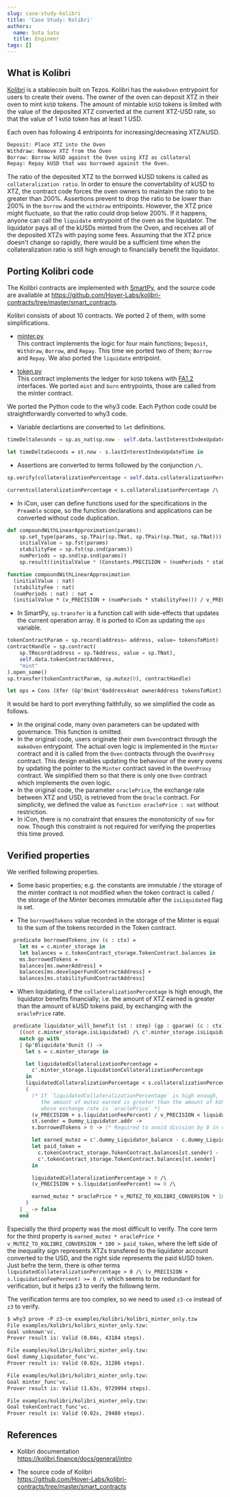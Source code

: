 ```yaml
---
slug: case-study-kolibri
title: 'Case Study: Kolibri'
authors:
  name: Sota Sato
  title: Engineer
tags: []
---
```


## What is Kolibri

[Kolibri](https://kolibri.finance/docs/general/intro) is a stablecoin built on Tezos. Kolibri has the `makeOven` entrypoint for users to create their ovens. The owner of the oven can deposit XTZ in their oven to mint `kUSD` tokens. The amount of mintable `kUSD` tokens is limited with the value of the deposited XTZ converted at the current XTZ-USD rate, so that the value of 1 `kUSD` token has at least 1 USD.

Each oven has following 4 entripoints for increasing/decreasing XTZ/kUSD.

```txt title="Cited from https://kolibri.finance/docs/general/intro"
Deposit: Place XTZ into the Oven
Withdraw: Remove XTZ from the Oven
Borrow: Borrow kUSD against the Oven using XTZ as collateral
Repay: Repay kUSD that was borrowed against the Oven.
```

The ratio of the deposited XTZ to the borrwed kUSD tokens is called as `collateralization ratio`. In order to ensure the convertability of kUSD to XTZ, the contract code forces the oven owners to maintain the ratio to be greater than 200%. Assertions prevent to drop the ratio to be lower than 200% in the `borrow` and the `withdraw` entripoints. However, the XTZ price might fluctuate, so that the ratio could drop below 200%. If it happens, anyone can call the `liquidate` entrypoint of the oven as the liquidator. The liquidator pays all of the kUSDs minted from the Oven, and receives all of the deposited XTZs with paying some fees. Assuming that the XTZ price doesn't change so rapidly, there would be a sufficient time when the collateralization ratio is still high enough to financially benefit the liquidator.

## Porting Kolibri code

The Kolibri contracts are implemented with [SmartPy](https://smartpy.io/), and the source code are available at https://github.com/Hover-Labs/kolibri-contracts/tree/master/smart_contracts.

Kolibri consists of about 10 contracts. We ported 2 of them, with some simplifications.
- [minter.py](https://github.com/Hover-Labs/kolibri-contracts/blob/master/smart_contracts/minter.py)\
  This contract implements the logic for four main functions; `Deposit`, `Withdraw`, `Borrow`, and `Repay`. This time we ported two of them; `Borrow` and `Repay`. We also ported the `liquidate` entripoint.

- [token.py](https://github.com/Hover-Labs/kolibri-contracts/blob/master/smart_contracts/token.py)\
  This contract implements the ledger for `kUSD` tokens with [FA1.2](https://tezos.gitlab.io/user/fa12.html) interfaces. We ported `mint` and `burn` entrypoints, those are called from the minter contract.

We ported the Python code to the why3 code. Each Python code could be straightforwardly converted to why3 code.

- Variable declartions are converted to `let` definitions.
```python title="minter.py"
timeDeltaSeconds = sp.as_nat(sp.now - self.data.lastInterestIndexUpdateTime)
```

```ml title="kolibri.tzw"
let timeDeltaSeconds = st.now - s.lastInterestIndexUpdateTime in
```

- Assertions are converted to terms followed by the conjunction `/\`.

```python title="minter.py"
sp.verify(collateralizationPercentage < self.data.collateralizationPercentage, message = Errors.NOT_UNDER_COLLATERALIZED)
```

```ml title="kolibri.tzw"
currentcollateralizationPercentage < s.collateralizationPercentage /\
```

- In iCon, user can define functions used for the specifications in the `Preamble` scope, so the function declarations and applications can be converted without code duplication.

```python title="minter.py"
def compoundWithLinearApproximation(params):
    sp.set_type(params, sp.TPair(sp.TNat, sp.TPair(sp.TNat, sp.TNat)))
    initialValue = sp.fst(params)
    stabilityFee = sp.fst(sp.snd(params))
    numPeriods = sp.snd(sp.snd(params))
    sp.result((initialValue * (Constants.PRECISION + (numPeriods * stabilityFee))) // Constants.PRECISION)
```

```ml title="kolibri.tzw"
function compoundWithLinearApproximation
  (initialValue : nat)
  (stabilityFee : nat)
  (numPeriods : nat) : nat =
  (initialValue * (v_PRECISION + (numPeriods * stabilityFee))) / v_PRECISION
```

- In SmartPy, `sp.transfer` is a function call with side-effects that updates the current operation array. It is ported to iCon as updating the `ops` variable.

```python title="minter.py"
tokenContractParam = sp.record(address= address, value= tokensToMint)
contractHandle = sp.contract(
    sp.TRecord(address = sp.TAddress, value = sp.TNat),
    self.data.tokenContractAddress,
    "mint"
).open_some()
sp.transfer(tokenContractParam, sp.mutez(0), contractHandle)
```

```ml title="kolibri.tzw"
let ops = Cons (Xfer (Gp'0mint'0address4nat ownerAddress tokensToMint) 0 s.tokenContractaddr) ops in
```

It would be hard to port everything faithfully, so we simplified the code as follows.
- In the original code, many oven parameters can be updated with governance. This function is omitted.
- In the original code, users originate their own `Oven`contract through the `makeOven` entrypoint. The actual oven logic is implemented in the `Minter` contract and it is called from the `Oven` contracts through the `OvenProxy` contract. This design enables updating the behaviour of the every ovens by updating the pointer to the `Minter` contract saved in the `OvenProxy` contract. We simplified them so that there is only one `Oven` contract which implements the oven logic.
- In the original code, the parameter `oraclePrice`, the exchange rate between XTZ and USD, is retrieved from the `Oracle` contract. For simplicity, we defined the value as `function oraclePrice : nat` without restriction.
- In iCon, there is no constraint that ensures the monotonicity of `now` for now. Though this constraint is not required for verifying the properties this time proved.

## Verified properties

We verified following properties.

- Some basic properties; e.g. the constants are immutable / the storage of the minter contract is not modified when the token contract is called / the storage of the Minter becomes immutable after the `isLiquidated` flag is set.

- The `borrowedTokens` value recorded in the storage of the Minter is equal to the sum of the tokens recorded in the Token contract.
```ml
  predicate borrowedTokens_inv (c : ctx) =
    let ms = c.minter_storage in
    let balances = c.tokenContract_storage.TokenContract.balances in
    ms.borrowedTokens =
    balances[ms.ownerAddress] +
    balances[ms.developerFundContractAddress] +
    balances[ms.stabilityFundContractAddress]
```

- When liquidating, if the `collateralizationPercentage` is high enough, the liquidator benefits financially; i.e. the amount of XTZ earned is greater than the amount of kUSD tokens paid, by exchanging with the `oraclePrice` rate.
```ml
  predicate liquidator_will_benefit (st : step) (gp : gparam) (c : ctx) (c' : ctx) =
    ((not c.minter_storage.isLiquidated) /\ c'.minter_storage.isLiquidated) ->
    match gp with
    | Gp'0liquidate'0unit () ->
      let s = c.minter_storage in

      let liquidatedCollateralizationPercentage =
        c'.minter_storage.liquidationCollateralizationPercentage
      in
      liquidatedCollateralizationPercentage < s.collateralizationPercentage /\
      (
        (* If `liquidatedCollateralizationPercentage` is high enough,
           the amount of mutez earned is greater than the amount of kUSD tokens
           whose exchange rate is `oraclePrice` *)
        (v_PRECISION + s.liquidationFeePercent) / v_PRECISION < liquidatedCollateralizationPercentage ->
        st.sender = Dummy_Liquidator.addr ->
        s.borrowedTokens > 0 -> (* Required to avoid division by 0 in computeCollateralizationPercentage *)

        let earned_mutez = c'.dummy_Liquidator_balance - c.dummy_Liquidator_balance in
        let paid_token =
          c.tokenContract_storage.TokenContract.balances[st.sender] -
          c'.tokenContract_storage.TokenContract.balances[st.sender]
        in

        liquidatedCollateralizationPercentage > 0 /\
        (v_PRECISION + s.liquidationFeePercent) >= 0 /\

        earned_mutez * oraclePrice * v_MUTEZ_TO_KOLIBRI_CONVERSION * 100 > paid_token
      )
    | _ -> false
    end
```

Especially the third property was the most difficult to verify.
The core term for the third property is `earned_mutez * oraclePrice * v_MUTEZ_TO_KOLIBRI_CONVERSION * 100 > paid_token`, where the left side of the inequality sign represents XTZs transfered to the liquidator account converted to the USD, and the right side represents the paid kUSD token.
Just befre the term, there is other terms `liquidatedCollateralizationPercentage > 0 /\ (v_PRECISION + s.liquidationFeePercent) >= 0 /\` which seems to be redundant for verification, but it helps z3 to verify the followng term. 

The verification terms are too complex, so we need to used `z3-ce` instead of `z3` to verify.

```txt
$ why3 prove -P z3-ce examples/kolibri/kolibri_minter_only.tzw 
File examples/kolibri/kolibri_minter_only.tzw:
Goal unknown'vc.
Prover result is: Valid (0.04s, 43184 steps).

File examples/kolibri/kolibri_minter_only.tzw:
Goal dummy_Liquidator_func'vc.
Prover result is: Valid (0.02s, 31286 steps).

File examples/kolibri/kolibri_minter_only.tzw:
Goal minter_func'vc.
Prover result is: Valid (1.63s, 9729994 steps).

File examples/kolibri/kolibri_minter_only.tzw:
Goal tokenContract_func'vc.
Prover result is: Valid (0.02s, 29480 steps).
```

## References

- Kolibri documentation\
  https://kolibri.finance/docs/general/intro

- The source code of Kolibri\
  https://github.com/Hover-Labs/kolibri-contracts/tree/master/smart_contracts
